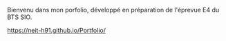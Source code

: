 Bienvenu dans mon porfolio, développé en préparation de l'éprevue E4 du BTS SIO.

https://neit-h91.github.io/Portfolio/
